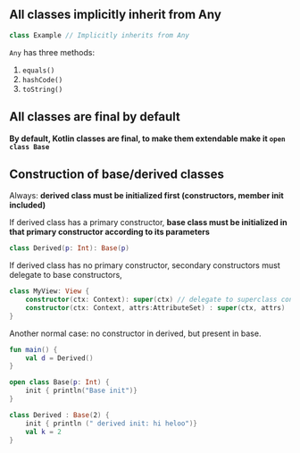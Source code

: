 
## All classes implicitly inherit from **Any**

```kt
class Example // Implicitly inherits from Any
```

`Any` has three methods:
1. `equals()`
2. `hashCode()`
3. `toString()`


## All classes are **final** by default

**By default, Kotlin classes are final, to make them extendable make it `open class Base`**

## Construction of base/derived classes

Always: **derived class must be initialized first (constructors, member init included)**

If derived class has a primary constructor, **base class must be initialized in that primary constructor according to its parameters**

```kt
class Derived(p: Int): Base(p)
```

If derived class has no primary constructor, secondary constructors must delegate to base constructors,

```kt
class MyView: View {
    constructor(ctx: Context): super(ctx) // delegate to superclass constructor first
    constructor(ctx: Context, attrs:AttributeSet) : super(ctx, attrs)
}
```

Another normal case: no constructor in derived, but present in base.

```kt
fun main() {
    val d = Derived()
}

open class Base(p: Int) {
    init { println("Base init")}
}

class Derived : Base(2) {
    init { println (" derived init: hi heloo")}
    val k = 2
}
```